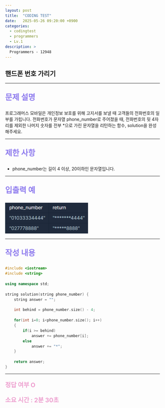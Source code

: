 ```yaml
---
layout: post
title:  "CODING TEST"
date:   2025-05-26 09:20:00 +0900
categories:
  - codingtest
  - programmers
  - Lv.1
description: >
  Programmers - 12948
---
```

## 핸드폰 번호 가리기

---

<p style = "color:#8f7cee; font-size:25px; font-weight:bold">
문제 설명
</p>

프로그래머스 모바일은 개인정보 보호를 위해 고지서를 보낼 때 고객들의 전화번호의 일부를 가립니다.
전화번호가 문자열 phone_number로 주어졌을 때, 전화번호의 뒷 4자리를 제외한 나머지 숫자를 전부 *으로 가린 문자열을 리턴하는 함수, solution을 완성해주세요.

---

<p style = "color:#8f7cee; font-size:25px; font-weight:bold">
제한 사항
</p>

- phone_number는 길이 4 이상, 20이하인 문자열입니다.

---

<p style = "color:#8f7cee; font-size:25px; font-weight:bold">
입출력 예
</p>

<img src = "/assets/img/codingtest/12948.png" width = "270" height = "100">

---

<p style = "color:#8f7cee; font-size:25px; font-weight:bold">
작성 내용
</p>

```C++
#include <iostream>
#include <string>

using namespace std;

string solution(string phone_number) {
    string answer = "";
    
    int behind = phone_number.size() - 4;
    
    for(int i=0; i<phone_number.size(); i++)
    {
        if(i >= behind)
            answer += phone_number[i];
        else
            answer += "*";
    }
    
    return answer;
}
```

---

<p style = "color:#ed9ece; font-size:20px; font-weight:bold">
정답 여부 O
</p>

<p style = "color:#ed9ece; font-size:20px; font-weight:bold">
소요 시간 : 2분 30초
</p>

